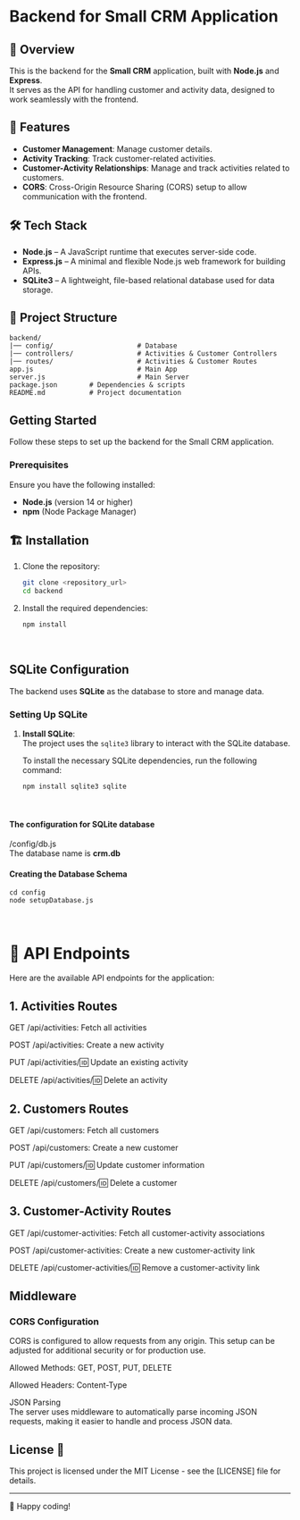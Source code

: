 # Backend for Small CRM Application

## 🚀 Overview
This is the backend for the **Small CRM** application, built with **Node.js** and **Express**. <br>
It serves as the API for handling customer and activity data, designed to work seamlessly with the frontend.

## 📌 Features
- **Customer Management**: Manage customer details.
- **Activity Tracking**: Track customer-related activities.
- **Customer-Activity Relationships**: Manage and track activities related to customers.
- **CORS**: Cross-Origin Resource Sharing (CORS) setup to allow communication with the frontend.

## 🛠️ Tech Stack
- **Node.js** – A JavaScript runtime that executes server-side code.
- **Express.js** – A minimal and flexible Node.js web framework for building APIs.
- **SQLite3** – A lightweight, file-based relational database used for data storage.
  
## 📂 Project Structure
```
backend/
|── config/                     # Database
|── controllers/                # Activities & Customer Controllers
|── routes/                     # Activities & Customer Routes
app.js                          # Main App
server.js                       # Main Server
package.json        # Dependencies & scripts
README.md           # Project documentation
```

## Getting Started

Follow these steps to set up the backend for the Small CRM application.

### Prerequisites

Ensure you have the following installed:

- **Node.js** (version 14 or higher)
- **npm** (Node Package Manager)

## 🏗️ Installation

1. Clone the repository:

   ```bash
   git clone <repository_url>
   cd backend
2. Install the required dependencies:

    ```bash
    npm install
<br>

## SQLite Configuration

The backend uses **SQLite** as the database to store and manage data.

### Setting Up SQLite

1. **Install SQLite**:  
   The project uses the `sqlite3` library to interact with the SQLite database.

   To install the necessary SQLite dependencies, run the following command:

   ```bash
   npm install sqlite3 sqlite
<br>

#### The configuration for SQLite database
/config/db.js 
<br>
The database name is <strong> crm.db </strong>
#### Creating the Database Schema

    
    cd config
    node setupDatabase.js
<br>  

# 🔗 API Endpoints
Here are the available API endpoints for the application:

## 1. Activities Routes <br>
GET /api/activities: Fetch all activities

POST /api/activities: Create a new activity

PUT /api/activities/:id: Update an existing activity

DELETE /api/activities/:id: Delete an activity

## 2. Customers Routes <br>
GET /api/customers: Fetch all customers

POST /api/customers: Create a new customer

PUT /api/customers/:id: Update customer information

DELETE /api/customers/:id: Delete a customer

## 3. Customer-Activity Routes
GET /api/customer-activities: Fetch all customer-activity associations

POST /api/customer-activities: Create a new customer-activity link

DELETE /api/customer-activities/:id: Remove a customer-activity link

## Middleware
### CORS Configuration <br>
CORS is configured to allow requests from any origin. This setup can be adjusted for additional security or for production use.

Allowed Methods: GET, POST, PUT, DELETE

Allowed Headers: Content-Type

JSON Parsing <br>
The server uses middleware to automatically parse incoming JSON requests, making it easier to handle and process JSON data.

## License 📜

This project is licensed under the MIT License - see the [LICENSE] file for details.

---

🎉 Happy coding!

